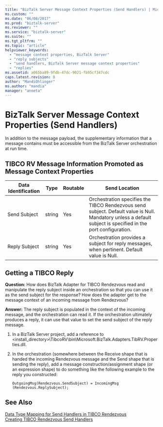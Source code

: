 ```yaml
---
title: "BizTalk Server Message Context Properties (Send Handlers) | Microsoft Docs"
ms.custom: ""
ms.date: "06/08/2017"
ms.prod: "biztalk-server"
ms.reviewer: ""
ms.service: "biztalk-server"
ms.suite: ""
ms.tgt_pltfrm: ""
ms.topic: "article"
helpviewer_keywords: 
  - "message context properties, BizTalk Server"
  - "reply subjects"
  - "send handlers, BizTalk Server message context properties"
  - "replies"
ms.assetid: a065ba89-9fdb-47dc-9021-fb95cf347cdc
caps.latest.revision: 8
author: "MandiOhlinger"
ms.author: "mandia"
manager: "anneta"
---
```

# BizTalk Server Message Context Properties (Send Handlers)
In addition to the message payload, the supplementary information that a message contains must be accessible from the BizTalk Server orchestration at run time.  
  
## TIBCO RV Message Information Promoted as Message Context Properties  
  
|Data Identification|Type|Routable|Send Location|  
|-------------------------|----------|--------------|-------------------|  
|Send Subject|string|Yes|Orchestration specifies the TIBCO Rendezvous send subject. Default value is Null. Mandatory unless a default subject is specified in the port configuration.|  
|Reply Subject|string|Yes|Orchestration provides a subject for reply messages, when pertinent. Default value is Null.|  
  
## Getting a TIBCO Reply  
 **Question:** How does BizTalk Adapter for TIBCO Rendezvous read and manipulate the reply subject inside an orchestration so that you can use it as the send subject for the response? How does the adapter get to the message context of an incoming message from Rendezvous?  
  
 **Answer:** The reply subject is populated in the context of the incoming message, and the orchestration can read it. If the orchestration ultimately produces a reply, it can use that value to set the send subject of the reply message.  
  
1.  In a BizTalk Server project, add a reference to <install_directory>\TibcoRV\bin\Microsoft.BizTalk.Adapters.TibRV.Properties.dll.  
  
2.  In the orchestration (somewhere between the Receive shape that is handed the incoming Rendezvous message and the Send shape that is sending the reply), add a message construction/assignment shape (or an expression shape) to do something like the following example to the reply you constructed:  
  
    ```  
    OutgoingMsg(Rendezvous.SendSubject) = IncomingMsg  
    (Rendezvous.ReplySubject);  
    ```  
  
## See Also  
 [Data Type Mapping for Send Handlers in TIBCO Rendezvous](../core/data-type-mapping-for-send-handlers-in-tibco-rendezvous.md)   
 [Creating TIBCO Rendezvous Send Handlers](../core/creating-tibco-rendezvous-send-handlers.md)